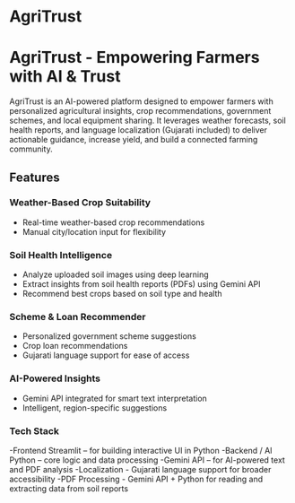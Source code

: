 # AgriTrust

# AgriTrust - Empowering Farmers with AI & Trust

AgriTrust is an AI-powered platform designed to empower farmers with personalized agricultural insights, crop recommendations, government schemes, and local equipment sharing. It leverages weather forecasts, soil health reports, and language localization (Gujarati included) to deliver actionable guidance, increase yield, and build a connected farming community.

## Features

### Weather-Based Crop Suitability
- Real-time weather-based crop recommendations
- Manual city/location input for flexibility

### Soil Health Intelligence
- Analyze uploaded soil images using deep learning
- Extract insights from soil health reports (PDFs) using Gemini API
- Recommend best crops based on soil type and health

### Scheme & Loan Recommender
- Personalized government scheme suggestions
- Crop loan recommendations
- Gujarati language support for ease of access

### AI-Powered Insights
- Gemini API integrated for smart text interpretation
- Intelligent, region-specific suggestions

### Tech Stack
-Frontend	Streamlit – for building interactive UI in Python
-Backend / AI	Python – core logic and data processing
-Gemini API – for AI-powered text and PDF analysis
-Localization -	Gujarati language support for broader accessibility
-PDF Processing - Gemini API + Python for reading and extracting data from soil reports

